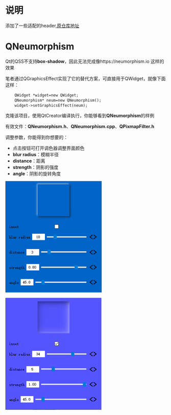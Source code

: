 # 说明
添加了一些适配的header,[原仓库地址](https://github.com/Italink/QNeumorphism)

# QNeumorphism
Qt的QSS不支持**box-shadow**，因此无法完成像https://neumorphism.io 这样的效果

笔者通过QGraphicsEffect实现了它的替代方案，可直接用于QWidget，就像下面这样： 

```
    QWidget *widget=new QWidget;
    QNeumorphism* neum=new QNeumorphism();
    widget->setGraphicsEffect(neum);
```

克隆该项目，使用QtCreator编译执行，你能够看到**QNeumorphism**的样例 

有效文件：**QNeumorphism.h**、**QNeumorphism.cpp**、**QPixmapFilter.h**

调整参数，你能得到你想要的：

- 点击按钮可打开调色器调整界面颜色
- **blur radius**：模糊半径
- **distance**：距离
- **strength**：阴影的强度
- **angle**：阴影的旋转角度

![](./outset.png)

![](./inset.png)
